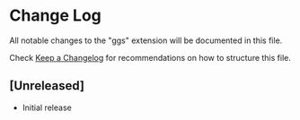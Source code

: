 # Change Log

All notable changes to the "ggs" extension will be documented in this file.

Check [Keep a Changelog](http://keepachangelog.com/) for recommendations on how to structure this file.

## [Unreleased]

- Initial release